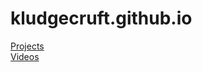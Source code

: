 # kludgecruft.github.io

[Projects](https://www.github.com/kludgecruft)<br>
[Videos](https://www.youtube.com/channel/UCJKRtLlGp7gRmkqxMN3hZVA)

